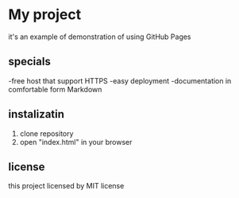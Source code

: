 # My project
it's an example of demonstration of using GitHub Pages

## specials
-free host that support HTTPS
-easy deployment
-documentation in comfortable form Markdown

## instalizatin
1. clone repository
2. open "index.html" in your browser

## license
this project licensed by MIT license
